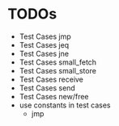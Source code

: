 # TODOs

* Test Cases jmp
* Test Cases jeq
* Test Cases jne
* Test Cases small_fetch
* Test Cases small_store
* Test Cases receive
* Test Cases send
* Test Cases new/free
* use constants in test cases
  * jmp